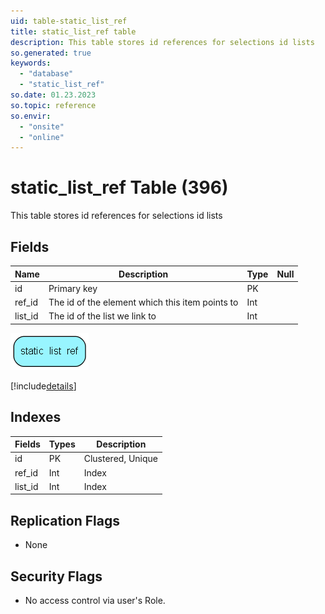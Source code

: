 ```yaml
---
uid: table-static_list_ref
title: static_list_ref table
description: This table stores id references for selections id lists
so.generated: true
keywords:
  - "database"
  - "static_list_ref"
so.date: 01.23.2023
so.topic: reference
so.envir:
  - "onsite"
  - "online"
---
```


# static\_list\_ref Table (396)

This table stores id references for selections id lists

## Fields

| Name | Description | Type | Null |
|------|-------------|------|:----:|
|id|Primary key|PK| |
|ref\_id|The id of the element which this item points to|Int| |
|list\_id|The id of the list we link to|Int| |


![static_list_ref table relationship diagram](./media/static_list_ref.png)

[!include[details](./includes/static-list-ref.md)]

## Indexes

| Fields | Types | Description |
|--------|-------|-------------|
|id |PK |Clustered, Unique |
|ref\_id |Int |Index |
|list\_id |Int |Index |

## Replication Flags

* None

## Security Flags

* No access control via user's Role.


